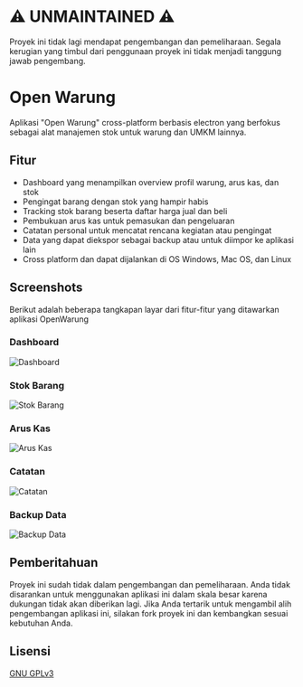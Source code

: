 # :warning: UNMAINTAINED :warning:

Proyek ini tidak lagi mendapat pengembangan dan pemeliharaan.
Segala kerugian yang timbul dari penggunaan proyek ini tidak menjadi
tanggung jawab pengembang.

# Open Warung

Aplikasi "Open Warung" cross-platform berbasis electron yang berfokus sebagai alat 
manajemen stok untuk warung dan UMKM lainnya. 

## Fitur

- Dashboard yang menampilkan overview profil warung, arus kas, dan stok
- Pengingat barang dengan stok yang hampir habis
- Tracking stok barang beserta daftar harga jual dan beli
- Pembukuan arus kas untuk pemasukan dan pengeluaran
- Catatan personal untuk mencatat rencana kegiatan atau pengingat
- Data yang dapat diekspor sebagai backup atau untuk diimpor ke aplikasi lain
- Cross platform dan dapat dijalankan di OS Windows, Mac OS, dan Linux

## Screenshots

Berikut adalah beberapa tangkapan layar dari fitur-fitur yang ditawarkan
aplikasi OpenWarung

### Dashboard
![Dashboard](https://i.imgur.com/YiHfW7x.png)

### Stok Barang
![Stok Barang](https://i.imgur.com/8Z99Bx7.png)

### Arus Kas
![Arus Kas](https://i.imgur.com/TAn1Hux.png)

### Catatan
![Catatan](https://i.imgur.com/fOjwUsY.png)

### Backup Data
![Backup Data](https://i.imgur.com/8GQOpJO.png)


## Pemberitahuan

Proyek ini sudah tidak dalam pengembangan dan pemeliharaan. 
Anda tidak disarankan untuk menggunakan aplikasi ini dalam skala
besar karena dukungan tidak akan diberikan lagi. Jika Anda tertarik
untuk mengambil alih pengembangan aplikasi ini, silakan fork proyek
ini dan kembangkan sesuai kebutuhan Anda.

## Lisensi

[GNU GPLv3](https://choosealicense.com/licenses/gpl-3.0/)